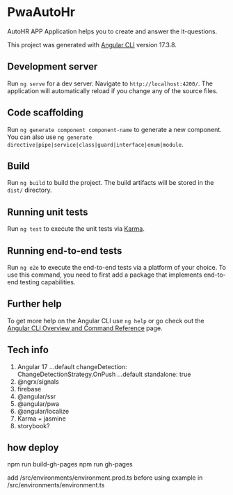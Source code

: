 # PwaAutoHr

AutoHR APP
Application helps you to create and answer the it-questions.

This project was generated with [Angular CLI](https://github.com/angular/angular-cli) version 17.3.8.

## Development server

Run `ng serve` for a dev server. Navigate to `http://localhost:4200/`. The application will automatically reload if you change any of the source files.

## Code scaffolding

Run `ng generate component component-name` to generate a new component. You can also use `ng generate directive|pipe|service|class|guard|interface|enum|module`.

## Build

Run `ng build` to build the project. The build artifacts will be stored in the `dist/` directory.

## Running unit tests

Run `ng test` to execute the unit tests via [Karma](https://karma-runner.github.io).

## Running end-to-end tests

Run `ng e2e` to execute the end-to-end tests via a platform of your choice. To use this command, you need to first add a package that implements end-to-end testing capabilities.

## Further help

To get more help on the Angular CLI use `ng help` or go check out the [Angular CLI Overview and Command Reference](https://angular.io/cli) page.

## Tech info

1. Angular 17
...default changeDetection: ChangeDetectionStrategy.OnPush
...default standalone: true
2. @ngrx/signals
3. firebase
4. @angular/ssr
5. @angular/pwa
6. @angular/localize
7. Karma + jasmine
8. storybook?

## how deploy
npm run build-gh-pages
npm run gh-pages

add /src/environments/environment.prod.ts before using
example in /src/environments/environment.ts